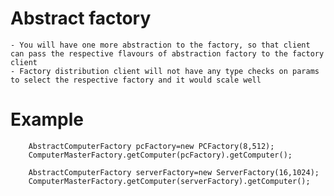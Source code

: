 # Abstract factory 
    - You will have one more abstraction to the factory, so that client can pass the respective flavours of abstraction factory to the factory client
    - Factory distribution client will not have any type checks on params to select the respective factory and it would scale well
# Example
        AbstractComputerFactory pcFactory=new PCFactory(8,512);
        ComputerMasterFactory.getComputer(pcFactory).getComputer();

        AbstractComputerFactory serverFactory=new ServerFactory(16,1024);
        ComputerMasterFactory.getComputer(serverFactory).getComputer();

        